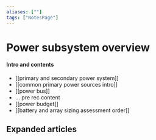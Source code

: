 ```yaml
---
aliases: [""]
tags: ["NotesPage"]
---
```


# Power subsystem overview

#### Intro and contents
- [[primary and secondary power system]]
- [[common primary power sources intro]]
- [[power bus]]
- ... pre rec content
- [[power budget]]
- [[battery and array sizing assessment order]]



## Expanded articles
